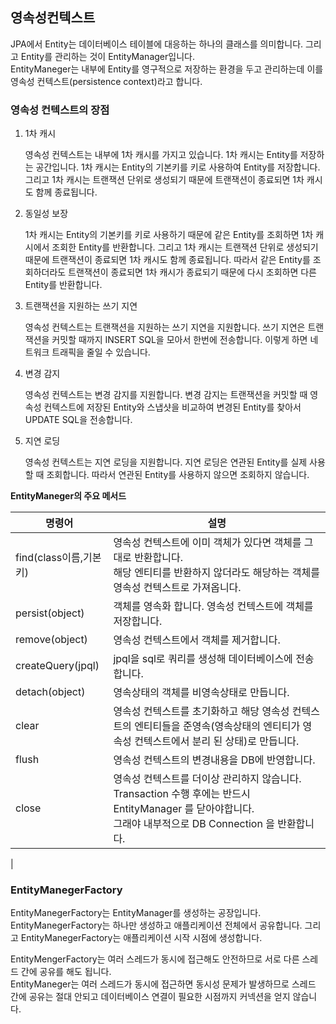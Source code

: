 ## 영속성컨텍스트

JPA에서 Entity는 데이터베이스 테이블에 대응하는 하나의 클래스를 의미합니다. 그리고 Entity를 관리하는 것이 EntityManager입니다.<br>
EntityManeger는 내부에 Entity를 영구적으로 저장하는 환경을 두고 관리하는데 이를 영속성 컨텍스트(persistence context)라고 합니다.

### 영속성 컨텍스트의 장점

1. 1차 캐시

   영속성 컨텍스트는 내부에 1차 캐시를 가지고 있습니다. 1차 캐시는 Entity를 저장하는 공간입니다. 1차 캐시는 Entity의 기본키를 키로 사용하여 Entity를 저장합니다. 그리고 1차 캐시는 트랜잭션 단위로 생성되기 때문에 트랜잭션이 종료되면 1차 캐시도 함께 종료됩니다.

2. 동일성 보장

   1차 캐시는 Entity의 기본키를 키로 사용하기 때문에 같은 Entity를 조회하면 1차 캐시에서 조회한 Entity를 반환합니다. 그리고 1차 캐시는 트랜잭션 단위로 생성되기 때문에 트랜잭션이 종료되면 1차 캐시도 함께 종료됩니다. 따라서 같은 Entity를 조회하더라도 트랜잭션이 종료되면 1차 캐시가 종료되기 때문에 다시 조회하면 다른 Entity를 반환합니다.

3. 트랜잭션을 지원하는 쓰기 지연

   영속성 컨텍스트는 트랜잭션을 지원하는 쓰기 지연을 지원합니다. 쓰기 지연은 트랜잭션을 커밋할 때까지 INSERT SQL을 모아서 한번에 전송합니다. 이렇게 하면 네트워크 트래픽을 줄일 수 있습니다.

4. 변경 감지

   영속성 컨텍스트는 변경 감지를 지원합니다. 변경 감지는 트랜잭션을 커밋할 때 영속성 컨텍스트에 저장된 Entity와 스냅샷을 비교하여 변경된 Entity를 찾아서 UPDATE SQL을 전송합니다.

5. 지연 로딩

   영속성 컨텍스트는 지연 로딩을 지원합니다. 지연 로딩은 연관된 Entity를 실제 사용할 때 조회합니다. 따라서 연관된 Entity를 사용하지 않으면 조회하지 않습니다.

**EntityManeger의 주요 메서드**

| 명령어                 | 설명                                                                                                                                                             |
| ---------------------- | ---------------------------------------------------------------------------------------------------------------------------------------------------------------- |
| find(class이름,기본키) | 영속성 컨텍스트에 이미 객체가 있다면 객체를 그대로 반환합니다. <br> 해당 엔티티를 반환하지 않더라도 해당하는 객체를 영속성 컨텍스트로 가져옵니다.                |
| persist(object)        | 객체를 영속화 합니다. 영속성 컨텍스트에 객체를 저장합니다.                                                                                                       |
| remove(object)         | 영속성 컨텍스트에서 객체를 제거합니다.                                                                                                                           |
| createQuery(jpql)      | jpql을 sql로 쿼리를 생성해 데이터베이스에 전송합니다.                                                                                                            |
| detach(object)         | 영속상태의 객체를 비영속상태로 만듭니다.                                                                                                                         |
| clear                  | 영속성 컨텍스트를 초기화하고 해당 영속성 컨텍스트의 엔티티들을 준영속(영속상태의 엔티티가 영속성 컨텍스트에서 분리 된 상태)로 만듭니다.                          |
| flush                  | 영속성 컨텍스트의 변경내용을 DB에 반영합니다.                                                                                                                    |
| close                  | 영속성 컨텍스트를 더이상 관리하지 않습니다. <br>Transaction 수행 후에는 반드시 EntityManager 를 닫아야합니다. <br>그래야 내부적으로 DB Connection 을 반환합니다. |

|

### EntityManegerFactory

EntityManegerFactory는 EntityManager를 생성하는 공장입니다. EntityManegerFactory는 하나만 생성하고 애플리케이션 전체에서 공유합니다. 그리고 EntityManegerFactory는 애플리케이션 시작 시점에 생성합니다.

EntityMengerFactory는 여러 스레드가 동시에 접근해도 안전하므로 서로 다른 스레드 간에 공유를 해도 됩니다. <br>
EntityManeger는 여러 스레드가 동시에 접근하면 동시성 문제가 발생하므로 스레드 간에 공유는 절대 안되고 데이터베이스 연결이 필요한 시점까지 커넥션을 얻지 않습니다.
